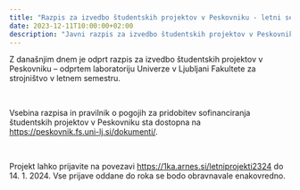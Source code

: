```yaml
---
title: "Razpis za izvedbo študentskih projektov v Peskovniku - letni semester 2023/24"
date: 2023-12-11T10:00:00+02:00
description: "Javni razpis za izvedbo študentskih projektov v Peskovniku – odprtem laboratoriju Univerze v Ljubljani Fakultete za strojništvo"
---
```


 
Z današnjim dnem je odprt razpis za izvedbo študentskih projektov v Peskovniku – odprtem laboratoriju Univerze v Ljubljani Fakultete za strojništvo v letnem semestru. 

&nbsp;
&nbsp;

Vsebina razpisa in pravilnik o pogojih za pridobitev sofinanciranja študentskih projektov v Peskovniku sta dostopna na https://peskovnik.fs.uni-lj.si/dokumenti/.

&nbsp;
&nbsp;
&nbsp;

Projekt lahko prijavite na povezavi https://1ka.arnes.si/letniprojekti2324 do 14. 1. 2024. Vse prijave oddane do roka se bodo obravnavale enakovredno.
